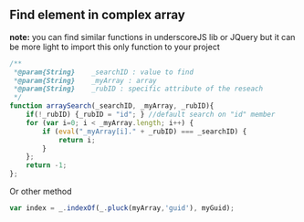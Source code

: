 ## Find element in complex array

**note:** you can find similar functions in underscoreJS lib or JQuery but it can be more light to import this only function to your project
 
```javascript
/**
 *@param{String}    _searchID : value to find
 *@param{String}    _myArray : array
 *@param{String}    _rubID : specific attribute of the reseach
 */
function arraySearch(_searchID, _myArray, _rubID){
    if(!_rubID) {_rubID = "id"; } //default search on "id" member
    for (var i=0; i < _myArray.length; i++) {
        if (eval("_myArray[i]." + _rubID) === _searchID) {
            return i;
        }
    };
    return -1;
};
```

Or other method

```javascript
var index = _.indexOf(_.pluck(myArray,'guid'), myGuid);
```

